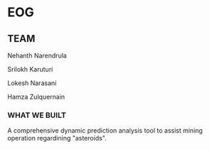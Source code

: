 # EOG


## TEAM

Nehanth Narendrula

Srilokh Karuturi

Lokesh Narasani

Hamza Zulquernain

### WHAT WE BUILT
A comprehensive dynamic prediction analysis tool to assist mining operation regardining "asteroids".